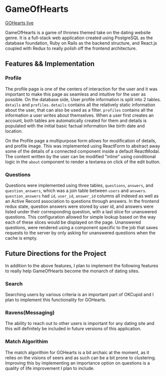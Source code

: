 # GameOfHearts

[GOHearts live](https://www.google.com "Game Of Hearts live")

GameOfHearts is a game of thrones themed take on the dating website genre.
It is a full-stack web application created using PostgreSQL as the database foundation,
Ruby on Rails as the backend structure, and React.js coupled with Redux to
really polish off the frontend architecture.

## Features && Implementation

### Profile

The profile page is one of the centers of interaction for the user
and it was important to make this page as seamless and intuitive for the user as possible.
On the database side, User profile information is split into 2 tables. `details`
and `profiles`. `details` contains all the relatively static information about the user,
that can also be used as a filter. `profiles` contains all the information a user writes
about themselves. When a user first creates an account, both tables are automatically created
for them and details is populated with the initial basic factual information like birth date
and location.

On the Profile page a multipurpose form allows for modification of details, and profile image.
This was implemented using ReactForm to abstract away some of the details of a connected component
inside a default ReactModal. The content written by the user can be modified "inline" using
conditional logic in the `about` component to render a textarea on click of the edit button.

### Questions

Questions were implemented using three tables, `questions`, `answers`, and `question_answers`,
which was a join table between `users` and `answers`. `question_answers` had `id`, `user_id`,
`answer_id` columns all indexed as well as an Active Record association to questions through answers.
In the frontend redux state, question answers were stored by user id, and answers were listed under
their corresponding question, with a last slice for unanswered questions. This configuration allowed
for simple lookup based on the way each of these slices would be displayed on the page.
Unanswered questions, were rendered using a component specific to the job that saves
requests to the server by only asking for unanswered questions when the cache is empty.

## Future Directions for the Project

In addition to the above features, I plan to implement the following features to really
help GameOfHearts become the monarch of dating sites.

### Search

Searching users by various criteria is an important part of OKCupid and
I plan to implement this functionality for GOHearts.

### Ravens(Messaging)

The ability to reach out to other users is important for any dating site
and this will definitely be included in future versions of this application.

### Match Algorithim

The match algorithim for GOHearts is a bit archaic at the moment,
as it relies on the visions of seers and as such can be a bit prone to clustering.
Improving this by implementing an importance option on questions is a quality of
life improvement I plan to include.
